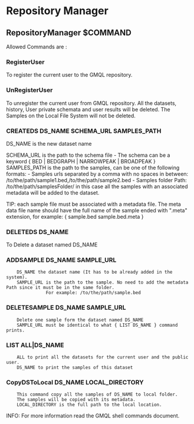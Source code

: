 # Repository Manager

## RepositoryManager $COMMAND

Allowed Commands are :

### RegisterUser

To register the current user to the GMQL repository.

### UnRegisterUser

To unregister the current user from GMQL repository.
All the datasets, history, User private schemata and user results will be deleted.
The Samples on the Local File System will not be deleted.

### CREATEDS DS_NAME SCHEMA_URL SAMPLES_PATH 
		
DS_NAME is the new dataset name

SCHEMA_URL is the path to the schema file
	- The schema can be a keyword { BED | BEDGRAPH | NARROWPEAK | BROADPEAK }
SAMPLES_PATH is the path to the samples, can be one of the following formats:
	- Samples urls separated by a comma with no spaces in between:
		  /to/the/path/sample1.bed,/to/the/path/sample2.bed 
	- Samples folder Path: /to/the/path/samplesFolder/ 
		 in this case all the samples with an associated metadata will be added to the dataset.

TIP: each sample file must be associated with a metadata file. The meta data file name should have the full name of the sample ended with ".meta" extension, for example: { sample.bed sample.bed.meta }

### DELETEDS DS_NAME 

To Delete a dataset named DS_NAME

### ADDSAMPLE DS_NAME SAMPLE_URL 
		DS_NAME the dataset name (It has to be already added in the system). 
		SAMPLE_URL is the path to the sample. No need to add the metadata Path since it must be in the same folder.
		           For example: /to/the/path/sample.bed

### DELETESAMPLE DS_NAME SAMPLE_URL 
		Delete one sample form the dataset named DS_NAME 
		SAMPLE_URL must be identical to what { LIST DS_NAME } command prints. 

### LIST ALL|DS_NAME
		ALL to print all the datasets for the current user and the public user. 
		DS_NAME to print the samples of this dataset

### CopyDSToLocal DS_NAME LOCAL_DIRECTORY 
		This command copy all the samples of DS_NAME to local folder.
		The samples will be copied with its metadata.
		LOCAL_DIRECTORY is the full path to the local location. 

INFO: For more information read the GMQL shell commands document.
